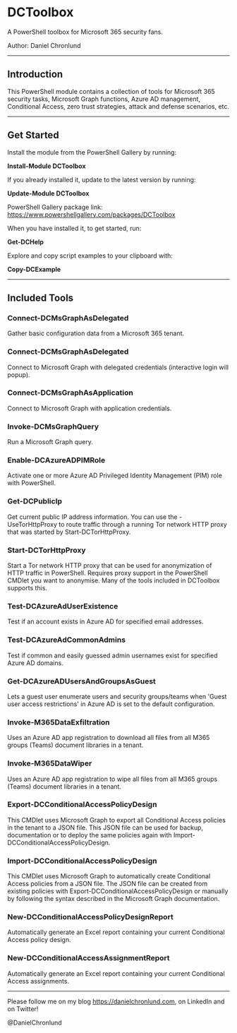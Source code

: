 # DCToolbox

A PowerShell toolbox for Microsoft 365 security fans.

Author: Daniel Chronlund

---------------------------------------------------

<h2>Introduction</h2>

This PowerShell module contains a collection of tools for Microsoft 365 security tasks, Microsoft Graph functions, Azure AD management, Conditional Access, zero trust strategies, attack and defense scenarios, etc.

---------------------------------------------------

<h2>Get Started</h2>

Install the module from the PowerShell Gallery by running:

<b>Install-Module DCToolbox</b>

If you already installed it, update to the latest version by running:

<b>Update-Module DCToolbox</b>

PowerShell Gallery package link: https://www.powershellgallery.com/packages/DCToolbox

When you have installed it, to get started, run:

<b>Get-DCHelp</b>

Explore and copy script examples to your clipboard with:

<b>Copy-DCExample</b>

---------------------------------------------------

<h2>Included Tools</h2>

<h3>Connect-DCMsGraphAsDelegated</h3>

Gather basic configuration data from a Microsoft 365 tenant.


<h3>Connect-DCMsGraphAsDelegated</h3>

Connect to Microsoft Graph with delegated credentials (interactive login will popup).


<h3>Connect-DCMsGraphAsApplication</h3>

Connect to Microsoft Graph with application credentials.


<h3>Invoke-DCMsGraphQuery</h3>

Run a Microsoft Graph query.


<h3>Enable-DCAzureADPIMRole</h3>

Activate one or more Azure AD Privileged Identity Management (PIM) role with PowerShell.


<h3>Get-DCPublicIp</h3>

Get current public IP address information. You can use the -UseTorHttpProxy to route traffic through a running Tor network HTTP proxy that was started by Start-DCTorHttpProxy.


<h3>Start-DCTorHttpProxy</h3>

Start a Tor network HTTP proxy that can be used for anonymization of HTTP traffic in PowerShell. Requires proxy support in the PowerShell CMDlet you want to anonymise. Many of the tools included in DCToolbox supports this.


<h3>Test-DCAzureAdUserExistence</h3>

Test if an account exists in Azure AD for specified email addresses.


<h3>Test-DCAzureAdCommonAdmins</h3>

Test if common and easily guessed admin usernames exist for specified Azure AD domains.


<h3>Get-DCAzureADUsersAndGroupsAsGuest</h3>

Lets a guest user enumerate users and security groups/teams when 'Guest user access restrictions' in Azure AD is set to the default configuration.


<h3>Invoke-M365DataExfiltration</h3>

Uses an Azure AD app registration to download all files from all M365 groups (Teams) document libraries in a tenant.


<h3>Invoke-M365DataWiper</h3>

Uses an Azure AD app registration to wipe all files from all M365 groups (Teams) document libraries in a tenant.


<h3>Export-DCConditionalAccessPolicyDesign</h3>

This CMDlet uses Microsoft Graph to export all Conditional Access policies in the tenant to a JSON file. This JSON file can be used for backup, documentation or to deploy the same policies again with Import-DCConditionalAccessPolicyDesign.


<h3>Import-DCConditionalAccessPolicyDesign</h3>

This CMDlet uses Microsoft Graph to automatically create Conditional Access policies from a JSON file. The JSON file can be created from existing policies with Export-DCConditionalAccessPolicyDesign or manually by following the syntax described in the Microsoft Graph documentation.


<h3>New-DCConditionalAccessPolicyDesignReport</h3>

Automatically generate an Excel report containing your current Conditional Access policy design.


<h3>New-DCConditionalAccessAssignmentReport</h3>

Automatically generate an Excel report containing your current Conditional Access assignments.

---------------------------------------------------

Please follow me on my blog https://danielchronlund.com, on LinkedIn and on Twitter!

@DanielChronlund
